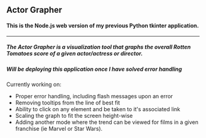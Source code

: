 ## Actor Grapher

#### This is the Node.js web version of my previous Python tkinter application.

---

##### The Actor Grapher is a visualization tool that graphs the overall Rotten Tomatoes score of a given actor/actress or director. 
##### Will be deploying this application once I have solved error handling

Currently working on:
* Proper error handling, including flash messages upon an error
* Removing tooltips from the line of best fit
* Ability to click on any element and be taken to it's associated link
* Scaling the graph to fit the screen height-wise
* Adding another mode where the trend can be viewed for films in a given franchise (ie Marvel or Star Wars).
